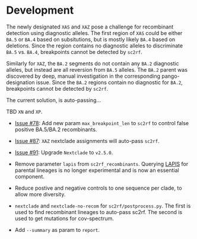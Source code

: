 # Development

The newly designated `XAS` and `XAZ` pose a challenge for recombinant detection using diagnostic alleles. The first region of `XAS` could be either `BA.5` or `BA.4` based on subsitutions, but is mostly likely `BA.4` based on deletions. Since the region contains no diagnostic alleles to discriminate `BA.5` vs. `BA.4`, breakpoints cannot be detected by `sc2rf`.

Similarly for `XAZ`, the `BA.2` segments do not contain any `BA.2` diagnostic alleles, but instead are all reversion from `BA.5` alleles. The `BA.2` parent was discovered by deep, manual investigation in the corresponding pango-designation issue. Since the `BA.2` regions contain no diagnostic for `BA.2`, breakpoints cannot be detected by `sc2rf`.

The current solution, is auto-passing...

TBD `XN` and `XP`.

- [Issue #78](https://github.com/ktmeaton/ncov-recombinant/issues/78): Add new param `max_breakpoint_len` to `sc2rf` to control false positive BA.5/BA.2 recombinants.
- [Issue #87](https://github.com/ktmeaton/ncov-recombinant/issues/87): `XAZ` nextclade assignments will auto-pass `sc2rf`.
- [Issue #91](https://github.com/ktmeaton/ncov-recombinant/issues/91): Upgrade `Nextclade` to `v2.5.0`.

- Remove parameter `lapis` from `sc2rf_recombinants`. Querying [LAPIS](https://lapis.cov-spectrum.org/) for parental lineages is no longer experimental and is now an essential component.
- Reduce postive and negative controls to one sequence per clade, to allow more diversity.
- `nextclade` and `nextclade-no-recom` for `sc2rf/postprocess.py`. The first is used to find recombinant lineages to auto-pass sc2rf. The second is used to get mutations for cov-spectrum.
- Add `--summary` as param to `report`.
